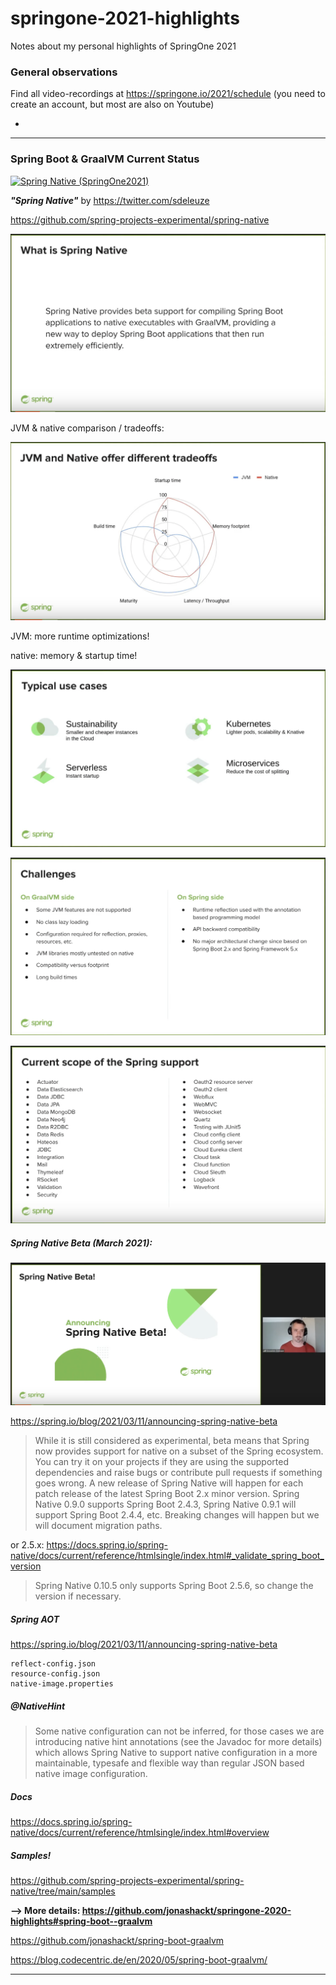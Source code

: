 # springone-2021-highlights
Notes about my personal highlights of SpringOne 2021


### General observations

Find all video-recordings at https://springone.io/2021/schedule (you need to create an account, but most are also on Youtube)

* 

---



### Spring Boot & GraalVM Current Status

<a href="https://www.youtube.com/embed/TXyg6Nm4ZpQ" target="_blank"><img src="http://img.youtube.com/vi/TXyg6Nm4ZpQ/0.jpg" 
alt="Spring Native (SpringOne2021)" width="240" height="180" /></a>

__*"Spring Native"*__ by https://twitter.com/sdeleuze

https://github.com/spring-projects-experimental/spring-native


![what-is-spring-native](what-is-spring-native.png)

JVM & native comparison / tradeoffs:

![jvm-vs-native-tradeoffs](jvm-vs-native-tradeoffs.png)

JVM: more runtime optimizations!

native: memory & startup time!

![use-cases](use-cases.png)

![challenges](challenges.png)

![current-native-support](current-native-support.png)

##### Spring Native Beta (March 2021):

![spring-native-beta](spring-native-beta.png)

https://spring.io/blog/2021/03/11/announcing-spring-native-beta

> While it is still considered as experimental, beta means that Spring now provides support for native on a subset of the Spring ecosystem. You can try it on your projects if they are using the supported dependencies and raise bugs or contribute pull requests if something goes wrong. A new release of Spring Native will happen for each patch release of the latest Spring Boot 2.x minor version. Spring Native 0.9.0 supports Spring Boot 2.4.3, Spring Native 0.9.1 will support Spring Boot 2.4.4, etc. Breaking changes will happen but we will document migration paths.

or 2.5.x: https://docs.spring.io/spring-native/docs/current/reference/htmlsingle/index.html#_validate_spring_boot_version

> Spring Native 0.10.5 only supports Spring Boot 2.5.6, so change the version if necessary. 


##### Spring AOT

https://spring.io/blog/2021/03/11/announcing-spring-native-beta

```
reflect-config.json
resource-config.json
native-image.properties
```


##### @NativeHint

> Some native configuration can not be inferred, for those cases we are introducing native hint annotations (see the Javadoc for more details) which allows Spring Native to support native configuration in a more maintainable, typesafe and flexible way than regular JSON based native image configuration.

##### Docs

https://docs.spring.io/spring-native/docs/current/reference/htmlsingle/index.html#overview


##### Samples!

https://github.com/spring-projects-experimental/spring-native/tree/main/samples

__--> More details: https://github.com/jonashackt/springone-2020-highlights#spring-boot--graalvm__

https://github.com/jonashackt/spring-boot-graalvm

https://blog.codecentric.de/en/2020/05/spring-boot-graalvm/


---

